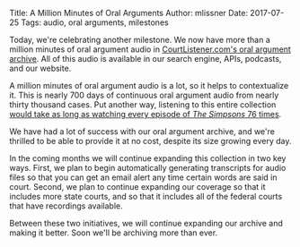 Title: A Million Minutes of Oral Arguments
Author: mlissner
Date: 2017-07-25
Tags: audio, oral arguments, milestones


Today, we're celebrating another milestone. We now have more than a million minutes of oral argument audio in [CourtListener.com's oral argument archive][archive]. All of this audio is available in our search engine, APIs, podcasts, and our website.

A million minutes of oral argument audio is a lot, so it helps to contextualize it. This is nearly 700 days of continuous oral argument audio from nearly thirty thousand cases. Put another way, listening to this entire collection [would take as long as watching every episode of *The Simpsons* 76 times][binge].

We have had a lot of success with our oral argument archive, and we're thrilled to be able to provide it at no cost, despite its size growing every day. 

In the coming months we will continue expanding this collection in two key ways. First, we plan to begin automatically generating transcripts for audio files so that you can get an email alert any time certain words are said in court. Second, we plan to continue expanding our coverage so that it includes more state courts, and so that it includes all of the federal courts that have recordings available.
 
Between these two initiatives, we will continue expanding our archive and making it better. Soon we'll be archiving more than ever.

 
[binge]: https://www.bingeclock.com/s/simpsons/al/
[archive]: https://www.courtlistener.com/audio/
